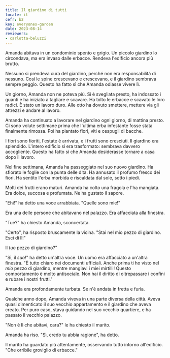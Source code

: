 ```yaml
---
title: Il giardino di tutti
locale: it
cefr: b2
key: everyones-garden
date: 2023-08-14
reviewers:
- carlotta-beluzzi
---
```


Amanda abitava in un condominio spento e grigio. Un piccolo giardino lo circondava, ma era invaso dalle erbacce. Rendeva l'edificio ancora più brutto.

Nessuno si prendeva cura del giardino, perché non era responsabilità di nessuno. Così le spine crescevano e crescevano, e il giardino sembrava sempre peggio. Questo ha fatto sì che Amanda odiasse vivere lì.

Un giorno, Amanda non ne poteva più. Si è svegliata presto, ha indossato i guanti e ha iniziato a tagliare e scavare. Ha tolto le erbacce e scavato le loro radici. È stato un lavoro duro. Alle otto ha dovuto smettere, mettere via gli attrezzi e andare al lavoro.

Amanda ha continuato a lavorare nel giardino ogni giorno, di mattina presto. Ci sono volute settimane prima che l'ultima erba infestante fosse stata finalmente rimossa. Poi ha piantato fiori, viti e cespugli di bacche.

I fiori sono fioriti, l'estate è arrivata, e i frutti sono cresciuti. Il giardino era splendido. L'intero edificio si era trasformato: sembrava davvero accogliente. Questo ha fatto sì che Amanda desiderasse tornare a casa dopo il lavoro.

Nel fine settimana, Amanda ha passeggiato nel suo nuovo giardino. Ha sfiorato le foglie con la punta delle dita. Ha annusato il profumo fresco dei fiori. Ha sentito l'erba morbida e riscaldata dal sole, sotto i piedi.

Molti dei frutti erano maturi. Amanda ha colto una fragola e l'ha mangiata. Era dolce, succosa e profumata. Ne ha gustato il sapore.

"Ehi!" ha detto una voce arrabbiata. "Quelle sono mie!"

Era una delle persone che abitavano nel palazzo. Era affacciata alla finestra.

"Tue?" ha chiesto Amanda, sconcertata.

"Certo", ha risposto bruscamente la vicina. "Stai nel mio pezzo di giardino. Esci di lì!"

Il *tuo* pezzo di giardino?"

"Sì, il *suo*!" ha detto un'altra voce. Un uomo era affacciato a un'altra finestra. "È tutto chiaro nei documenti ufficiali. Anche prima ti ho visto nel *mio* pezzo di giardino, mentre mangiavi i miei mirtilli! Questo comportamento è molto antisociale. Non hai il diritto di oltrepassare i confini e rubare i nostri frutti."

Amanda era profondamente turbata. Se n'è andata in fretta e furia.

Qualche anno dopo, Amanda viveva in una parte diversa della città. Aveva quasi dimenticato il suo vecchio appartamento e il giardino che aveva creato. Per puro caso, stava guidando nel suo vecchio quartiere, e ha passato il vecchio palazzo.

"Non è lì che abitavi, cara?" le ha chiesto il marito.

Amanda ha riso. "Sì, credo tu abbia ragione", ha detto.

Il marito ha guardato più attentamente, osservando tutto intorno all'edificio. "Che orribile groviglio di erbacce."